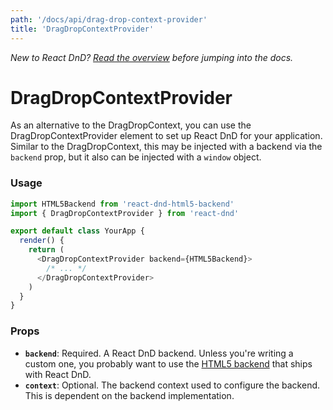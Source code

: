 ```yaml
---
path: '/docs/api/drag-drop-context-provider'
title: 'DragDropContextProvider'
---
```


_New to React DnD? [Read the overview](/docs/overview) before jumping into the docs._

# DragDropContextProvider

As an alternative to the DragDropContext, you can use the DragDropContextProvider element
to set up React DnD for your application. Similar to the DragDropContext, this may be
injected with a backend via the `backend` prop, but it also can be injected with a `window` object.

### Usage

```js
import HTML5Backend from 'react-dnd-html5-backend'
import { DragDropContextProvider } from 'react-dnd'

export default class YourApp {
  render() {
    return (
      <DragDropContextProvider backend={HTML5Backend}>
        /* ... */
      </DragDropContextProvider>
    )
  }
}
```

### Props

- **`backend`**: Required. A React DnD backend. Unless you're writing a custom one, you probably want to use the [HTML5 backend](/docs/backends/html5) that ships with React DnD.
- **`context`**: Optional. The backend context used to configure the backend. This is dependent on the backend implementation.

